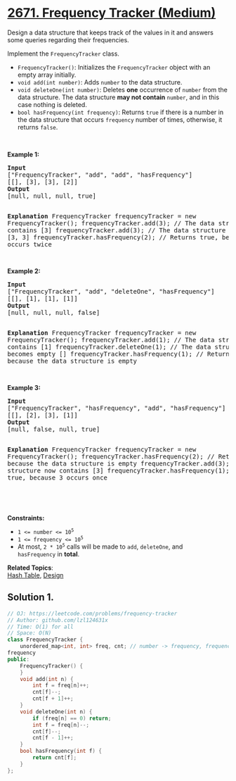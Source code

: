 # [2671. Frequency Tracker (Medium)](https://leetcode.com/problems/frequency-tracker)

<p>Design a data structure that keeps track of the values in it and answers some queries regarding their frequencies.</p>
<p>Implement the <code>FrequencyTracker</code> class.</p>
<ul>
	<li><code>FrequencyTracker()</code>: Initializes the <code>FrequencyTracker</code> object with an empty array initially.</li>
	<li><code>void add(int number)</code>: Adds <code>number</code> to the data structure.</li>
	<li><code>void deleteOne(int number)</code>: Deletes <strong>one</strong> occurrence of <code>number</code> from the data structure. The data structure <strong>may not contain</strong> <code>number</code>, and in this case nothing is deleted.</li>
	<li><code>bool hasFrequency(int frequency)</code>: Returns <code>true</code> if there is a number in the data structure that occurs <code>frequency</code> number of times, otherwise, it returns <code>false</code>.</li>
</ul>
<p>&nbsp;</p>
<p><strong class="example">Example 1:</strong></p>
<pre><strong>Input</strong>
["FrequencyTracker", "add", "add", "hasFrequency"]
[[], [3], [3], [2]]
<strong>Output</strong>
[null, null, null, true]

<strong>Explanation</strong>
FrequencyTracker frequencyTracker = new FrequencyTracker();
frequencyTracker.add(3); // The data structure now contains [3]
frequencyTracker.add(3); // The data structure now contains [3, 3]
frequencyTracker.hasFrequency(2); // Returns true, because 3 occurs twice

</pre>
<p><strong class="example">Example 2:</strong></p>
<pre><strong>Input</strong>
["FrequencyTracker", "add", "deleteOne", "hasFrequency"]
[[], [1], [1], [1]]
<strong>Output</strong>
[null, null, null, false]

<strong>Explanation</strong>
FrequencyTracker frequencyTracker = new FrequencyTracker();
frequencyTracker.add(1); // The data structure now contains [1]
frequencyTracker.deleteOne(1); // The data structure becomes empty []
frequencyTracker.hasFrequency(1); // Returns false, because the data structure is empty

</pre>
<p><strong class="example">Example 3:</strong></p>
<pre><strong>Input</strong>
["FrequencyTracker", "hasFrequency", "add", "hasFrequency"]
[[], [2], [3], [1]]
<strong>Output</strong>
[null, false, null, true]

<strong>Explanation</strong>
FrequencyTracker frequencyTracker = new FrequencyTracker();
frequencyTracker.hasFrequency(2); // Returns false, because the data structure is empty
frequencyTracker.add(3); // The data structure now contains [3]
frequencyTracker.hasFrequency(1); // Returns true, because 3 occurs once

</pre>
<p>&nbsp;</p>
<p><strong>Constraints:</strong></p>
<ul>
	<li><code>1 &lt;= number &lt;= 10<sup>5</sup></code></li>
	<li><code>1 &lt;= frequency &lt;= 10<sup>5</sup></code></li>
	<li>At most, <code>2 *&nbsp;10<sup>5</sup></code>&nbsp;calls will be made to <code>add</code>, <code>deleteOne</code>, and <code>hasFrequency</code>&nbsp;in <strong>total</strong>.</li>
</ul>

**Related Topics**:  
[Hash Table](https://leetcode.com/tag/hash-table/), [Design](https://leetcode.com/tag/design/)

## Solution 1.

```cpp
// OJ: https://leetcode.com/problems/frequency-tracker
// Author: github.com/lzl124631x
// Time: O(1) for all
// Space: O(N)
class FrequencyTracker {
    unordered_map<int, int> freq, cnt; // number -> frequency, frequency -> count of numbers with this 
frequency
public:
    FrequencyTracker() {
    }
    void add(int n) {
        int f = freq[n]++;
        cnt[f]--;
        cnt[f + 1]++;
    }
    void deleteOne(int n) {
        if (freq[n] == 0) return;
        int f = freq[n]--;
        cnt[f]--;
        cnt[f - 1]++;
    }
    bool hasFrequency(int f) {
        return cnt[f];
    }
};
```